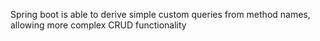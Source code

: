 Spring boot is able to derive simple custom queries from method names, allowing more complex CRUD functionality